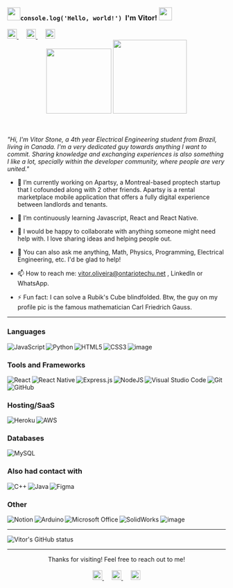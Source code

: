 
### <img src="https://media.giphy.com/media/a74pSGN7wvT7a/giphy.gif" width="30">```console.log('Hello, world!')```&nbsp; I'm Vitor! <img src="https://media.giphy.com/media/LQo5HzZnmZQ74Uc8tI/giphy.gif" width="30">
<div align="left">
<a target="_blank" href="https://www.linkedin.com/in/vitorstone/">
  <img  alt="Vitor's LinkedIN" width="22px" src="https://cdn.jsdelivr.net/npm/simple-icons@v3/icons/linkedin.svg" />
</a>
 &emsp;
<a target="_blank" href="https://api.whatsapp.com/send?phone=5592982658109">
  <img  alt="Vitor's WhatsApp" width="22px" src="https://cdn.jsdelivr.net/npm/simple-icons@v3/icons/whatsapp.svg" />
</a>
 &emsp;
<a target="_blank" href="https://mail.google.com/mail/?view=cm&fs=1&to=vitor.oliveira@ontariotechu.net">
  <img  alt="Vitor's Email" width="22px" src="https://cdn.jsdelivr.net/npm/simple-icons@v3/icons/gmail.svg" />
</a>
</div>



<div align="center">
<img  src="https://media.giphy.com/media/YO55LVVJc7G7yH62Wp/giphy.gif" width="150">
<img  src="https://media.giphy.com/media/AJyZ8pe5wK2GIGwjvX/giphy.gif" width="170">
</div>

<br />
<br />

_"Hi, I'm Vitor Stone, a 4th year Electrical Engineering student from Brazil, living in Canada. I'm a very dedicated guy towards anything I want to commit. Sharing knowledge and exchanging experiences is also something I like a lot, specially within the developer community, where people are very united."_

- :house_with_garden: I’m currently working on Apartsy, a Montreal-based proptech startup that I cofounded along with 2 other friends. Apartsy is a rental marketplace mobile application that offers a fully digital experience between landlords and tenants. 
- 🌱 I’m continuously learning Javascript, React and React Native.
- 👯 I would be happy to collaborate with anything someone might need help with. I love sharing ideas and helping people out.
- 💬 You can also ask me anything, Math, Physics, Programming, Electrical Engineering, etc. I'd be glad to help!
- 📫 How to reach me: vitor.oliveira@ontariotechu.net , LinkedIn or WhatsApp. 

- ⚡ Fun fact: I can solve a Rubik's Cube blindfolded. Btw, the guy on my profile pic is the famous mathematician Carl Friedrich Gauss.
---
### Languages

<img align="left" alt="JavaScript" src="https://img.shields.io/badge/javascript-%23323330.svg?style=for-the-badge&logo=javascript&logoColor=%23F7DF1E">
<img  align="left" alt="Python" src="https://img.shields.io/badge/python-%2314354C.svg?style=for-the-badge&logo=python&logoColor=white">
<img  align="left" alt="HTML5" src="https://img.shields.io/badge/html5-%23E34F26.svg?style=for-the-badge&logo=html5&logoColor=white">
<img  align="left" alt="CSS3" src="https://img.shields.io/badge/css3-%231572B6.svg?style=for-the-badge&logo=css3&logoColor=white"/>  

![image](https://user-images.githubusercontent.com/80420508/124706625-9d111c80-dec5-11eb-918f-1f43b310452a.png)</br>
### Tools and Frameworks
<img align="left" alt="React" src="https://img.shields.io/badge/react-%2320232a.svg?style=for-the-badge&logo=react&logoColor=%2361DAFB">
<img  align="left" alt="React Native" src="https://img.shields.io/badge/react_native-%2320232a.svg?style=for-the-badge&logo=react&logoColor=%2361DAFB">
<img align="left" alt="Express.js" src="https://img.shields.io/badge/express.js-%23404d59.svg?style=for-the-badge&logo=express&logoColor=%2361DAFB">
<img  align="left" alt="NodeJS" src="https://img.shields.io/badge/node.js-%2343853D.svg?style=for-the-badge&logo=node-dot-js&logoColor=white">
<img align="left" alt="Visual Studio Code" src="https://img.shields.io/badge/VisualStudioCode-0078d7.svg?style=for-the-badge&logo=visual-studio-code&logoColor=white">
<img align="left" alt="Git" src="https://img.shields.io/badge/git-%23F05033.svg?style=for-the-badge&logo=git&logoColor=white"/>
<img align="left" alt="GitHub" src="https://img.shields.io/badge/github-%23121011.svg?style=for-the-badge&logo=github&logoColor=white"/></br></br>  

### Hosting/SaaS
<img align="left" alt="Heroku" src="https://img.shields.io/badge/heroku-%23430098.svg?style=for-the-badge&logo=heroku&logoColor=white"/>
<img align="left" alt="AWS" src="https://img.shields.io/badge/AWS-%23FF9900.svg?style=for-the-badge&logo=amazon-aws&logoColor=white"/></br>

### Databases
<img alt="MySQL" src="https://img.shields.io/badge/mysql-%2300f.svg?style=for-the-badge&logo=mysql&logoColor=white"/></br>

### Also had contact with

<img align="left" alt="C++" src="https://img.shields.io/badge/c++-%2300599C.svg?style=for-the-badge&logo=c%2B%2B&logoColor=white"/>
<img align="left" alt="Java" src="https://img.shields.io/badge/java-%23ED8B00.svg?style=for-the-badge&logo=java&logoColor=white"/>
<img align="left" alt="Figma" src="https://img.shields.io/badge/figma-%23F24E1E.svg?style=for-the-badge&logo=figma&logoColor=white"/>
</br>

### Other

<img align="left" alt="Notion" src="https://img.shields.io/badge/Notion-%23000000.svg?style=for-the-badge&logo=notion&logoColor=white"/>
<img align="left" alt="Arduino" src="https://img.shields.io/badge/-Arduino-00979D?style=for-the-badge&logo=Arduino&logoColor=white"/>
<img align="left" alt="Microsoft Office" src="https://img.shields.io/badge/Microsoft_Office-D83B01?style=for-the-badge&logo=microsoft-office&logoColor=white" />

![SolidWorks](https://user-images.githubusercontent.com/80420508/124713886-19f4c400-decf-11eb-93c9-58a22719559a.png) ![image](https://user-images.githubusercontent.com/80420508/124714196-76f07a00-decf-11eb-8f6c-2a71541f6ba5.png)






---

![Vitor's GitHub status](https://github-readme-stats.vercel.app/api?username=vitorstone&show_icons=true&hide_border=true&theme=gotham)

---
<div align="center">
  Thanks for visiting! Feel free to reach out to me!
</div>
 </br>
<div align="center">
<a target="_blank" href="https://www.linkedin.com/in/vitorstone/">
  <img  alt="Vitor's LinkedIN" width="22px" src="https://cdn.jsdelivr.net/npm/simple-icons@v3/icons/linkedin.svg" />
</a>
 &emsp;
<a target="_blank" href="https://api.whatsapp.com/send?phone=5592982658109">
  <img  alt="Vitor's WhatsApp" width="22px" src="https://cdn.jsdelivr.net/npm/simple-icons@v3/icons/whatsapp.svg" />
</a>
 &emsp;
<a target="_blank" href="https://mail.google.com/mail/?view=cm&fs=1&to=vitor.oliveira@ontariotechu.net">
  <img  alt="Vitor's Email" width="22px" src="https://cdn.jsdelivr.net/npm/simple-icons@v3/icons/gmail.svg" />
</a>
</div>


<!--
**vitorstone/vitorstone** is a ✨ _special_ ✨ repository because its `README.md` (this file) appears on your GitHub profile.

Here are some ideas to get you started:

- 🔭 I’m currently working on 
- 🌱 I’m currently learning ...
- 👯 I’m looking to collaborate on ...
- 🤔 I’m looking for help with ...
- 💬 Ask me about ...
- 📫 How to reach me: ...
- 😄 Pronouns: ...
- ⚡ Fun fact: ...
-->

